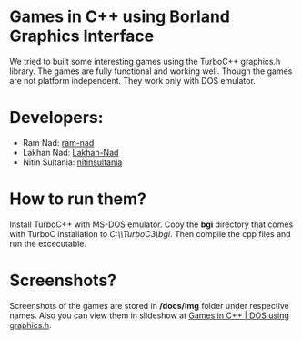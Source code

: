 # Games in C++ using Borland Graphics Interface

We tried to built some interesting games using the TurboC++ graphics.h library. The games are fully functional and working well. Though the games are not platform independent. They work only with DOS emulator.

# Developers: 
- Ram Nad: [ram-nad](https://github.com/ram-nad)
- Lakhan Nad: [Lakhan-Nad](https://github.com/Lakhan-Nad)
- Nitin Sultania: [nitinsultania](https://github.com/nitinsultania)

# How to run them?

Install TurboC++ with MS-DOS emulator. Copy the **bgi** directory that comes with TurboC installation to *C:\\\TurboC3\bgi*. Then compile the cpp files and run the excecutable.

# Screenshots?

Screenshots of the games are stored in **/docs/img** folder under respective names. Also you can view them in slideshow at [Games in C++ | DOS using graphics.h](https://nitinsultania.github.io/Games-in-C-using-graphics.h-/).
